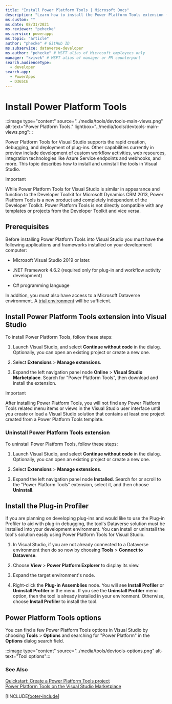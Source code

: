 ```yaml
---
title: "Install Power Platform Tools | Microsoft Docs"
description: "Learn how to install the Power Platform Tools extension for Visual Studio."
ms.custom: ""
ms.date: 08/31/2021
ms.reviewer: "pehecke"
ms.service: powerapps
ms.topic: "article"
author: "phecke" # GitHub ID
ms.subservice: dataverse-developer
ms.author: "pehecke" # MSFT alias of Microsoft employees only
manager: "kvivek" # MSFT alias of manager or PM counterpart
search.audienceType: 
  - developer
search.app: 
  - PowerApps
  - D365CE
---
```


# Install Power Platform Tools

:::image type="content" source="../media/tools/devtools-main-views.png" alt-text="Power Platform Tools." lightbox="../media/tools/devtools-main-views.png":::

Power Platform Tools for Visual Studio supports the rapid creation, debugging, and deployment of plug-ins. Other capabilities currently in preview include development of custom workflow activities, web resources, integration technologies like Azure Service endpoints and webhooks, and more. This topic describes how to install and uninstall the tools in Visual Studio.

> [!IMPORTANT]
> While Power Platform Tools for Visual Studio is similar in appearance and function to the Developer Toolkit for Microsoft Dynamics CRM 2013, Power Platform Tools is a new product and completely independent of the Developer Toolkit. Power Platform Tools is not directly compatible with any templates or projects from the Developer Toolkit and vice versa.

## Prerequisites

Before installing Power Platform Tools into Visual Studio you must have the following applications and frameworks installed on your development computer:

- Microsoft Visual Studio 2019 or later.

- .NET Framework 4.6.2 (required only for plug-in and workflow activity development)

- C# programming language

In addition, you must also have access to a Microsoft Dataverse environment. A [trial environment](https://powerplatform.microsoft.com/dataverse/) will be sufficient.

## Install Power Platform Tools extension into Visual Studio

To install Power Platform Tools, follow these steps:

1. Launch Visual Studio, and select **Continue without code** in the dialog. Optionally, you can open an existing project or create a new one.

1. Select **Extensions** > **Manage extensions**.

1. Expand the left navigation panel node **Online** > **Visual Studio Marketplace**. Search for "Power Platform Tools", then download and install the extension.

> [!IMPORTANT]
> After installing Power Platform Tools, you will not find any Power Platform Tools related menu items or views in the Visual Studio user interface until you create or load a Visual Studio solution that contains at least one project created from a Power Platform Tools template.

### Uninstall Power Platform Tools extension

To uninstall Power Platform Tools, follow these steps:

1. Launch Visual Studio, and select **Continue without code** in the dialog. Optionally, you can open an existing project or create a new one.

1. Select **Extensions** > **Manage extensions**.

1. Expand the left navigation panel node **Installed**. Search for or scroll to the "Power Platform Tools" extension, select it, and then choose **Uninstall**.

## Install the Plug-in Profiler

If you are planning on developing plug-ins and would like to use the Plug-in Profiler to aid with plug-in debugging, the tool's Dataverse solution must be installed into your development environment. You can install or uninstall the tool's solution easily using Power Platform Tools for Visual Studio.

1. In Visual Studio, if you are not already connected to a Dataverse environment then do so now by choosing **Tools** > **Connect to Dataverse**.

1. Choose **View** > **Power Platform Explorer** to display its view.

1. Expand the target environment's node.

1. Right-click the **Plug-in Assemblies** node. You will see **Install Profiler** or **Uninstall Profiler** in the menu. If you see the **Uninstall Profiler** menu option, then the tool is already installed in your environment. Otherwise, choose **Install Profiler** to install the tool.

## Power Platform Tools options

You can find a few Power Platform Tools options in Visual Studio by choosing **Tools** > **Options** and searching for "Power Platform" in the **Options** dialog search field.

:::image type="content" source="../media/tools/devtools-options.png" alt-text="Tool options":::

### See Also

[Quickstart: Create a Power Platform Tools project](devtools-create-project.md)  
[Power Platform Tools on the Visual Studio Marketplace](https://marketplace.visualstudio.com/items?itemName=microsoft-IsvExpTools.PowerPlatformTools)

[!INCLUDE[footer-include](../../../includes/footer-banner.md)]
